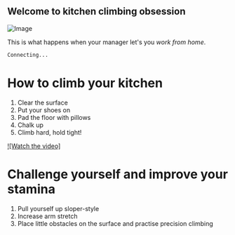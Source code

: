 ## Welcome to kitchen climbing obsession

![Image](http://i.imgur.com/mW3jFQ9.jpg)

This is what happens when your manager let's you _work_ _from_ _home_.

```markdown
Connecting...
```

# How to climb your kitchen

1. Clear the surface
2. Put your shoes on
3. Pad the floor with pillows
4. Chalk up
5. Climb hard, hold tight!

[![Watch the video]](https://youtu.be/Gk052uMRAYA)

# Challenge yourself and improve your stamina

1. Pull yourself up sloper-style
2. Increase arm stretch
3. Place little obstacles on the surface and practise precision climbing
